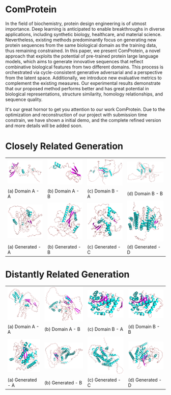 # ComProtein
In the field of biochemistry, protein design engineering is of utmost importance. Deep learning is anticipated to enable breakthroughs in diverse applications, including synthetic biology, healthcare, and material science. Nevertheless, existing methods predominantly focus on generating new protein sequences from the same biological domain as the training data, thus remaining constrained. In this paper, we present ComProtein, a novel approach that exploits the potential of pre-trained protein large language models, which aims to generate innovative sequences that reflect combinative biological features from two different domains. This process is orchestrated via cycle-consistent generative adversarial and a perspective from the latent space. Additionally, we introduce new evaluative metrics to complement the existing measures. Our experimental results demonstrate that our proposed method performs better and has great potential in biological representations, structure similarity, homology relationships, and sequence quality.

It's our great hornor to get you attention to our work ComProtein. Due to the optimization and reconstruction of our project with submission time constrain, we have shown a initial demo, and the complete refined version and  more details will be added soon.

# Closely Related Generation
|  |  |  |  |
|---|---|---|---|
| ![alt text](images/C1.png "Domain A - A")   | ![alt text](images/C2.png "Domain A - B") | ![alt text](images/C3.png "Domain B - A")   | ![alt text](images/C4.png "Domain B - B") |
| (a) Domain A - A   | (b) Domain A - B | (c) Domain B - A   | (d) Domain B - B |
| ![alt text](images/C5.png "Generated - A")  | ![alt text](images/C6.png "Generated - B")  | ![alt text](images/C7.png "Generated - C") | ![alt text](images/C8.png "Generated - D") |
| (a) Generated - A   | (b) Generated - B | (c) Generated - C   | (d) Generated - D |

# Distantly Related Generation
|  |  |  |  |
|---|---|---|---|
| ![alt text](images/D1.png "Domain A - A")   | ![alt text](images/D2.png "Domain A - B") | ![alt text](images/D3.png "Domain B - A")   | ![alt text](images/D4.png "Domain B - B") |
| (a) Domain A - A   | (b) Domain A - B | (c) Domain B - A   | (d) Domain B - B |
| ![alt text](images/D5.png "Generated - A")  | ![alt text](images/D6.png "Generated - B")  | ![alt text](images/D7.png "Generated - C") | ![alt text](images/D8.png "Generated - D") |
| (a) Generated - A   | (b) Generated - B | (c) Generated - C   | (d) Generated - D |
